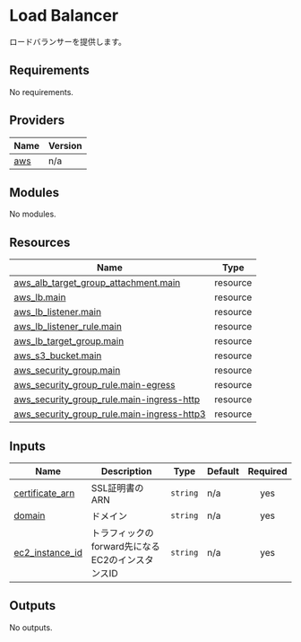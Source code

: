 <!-- BEGIN_TF_DOCS -->
# Load Balancer

ロードバランサーを提供します。

## Requirements

No requirements.

## Providers

| Name | Version |
|------|---------|
| <a name="provider_aws"></a> [aws](#provider\_aws) | n/a |

## Modules

No modules.

## Resources

| Name | Type |
|------|------|
| [aws_alb_target_group_attachment.main](https://registry.terraform.io/providers/hashicorp/aws/latest/docs/resources/alb_target_group_attachment) | resource |
| [aws_lb.main](https://registry.terraform.io/providers/hashicorp/aws/latest/docs/resources/lb) | resource |
| [aws_lb_listener.main](https://registry.terraform.io/providers/hashicorp/aws/latest/docs/resources/lb_listener) | resource |
| [aws_lb_listener_rule.main](https://registry.terraform.io/providers/hashicorp/aws/latest/docs/resources/lb_listener_rule) | resource |
| [aws_lb_target_group.main](https://registry.terraform.io/providers/hashicorp/aws/latest/docs/resources/lb_target_group) | resource |
| [aws_s3_bucket.main](https://registry.terraform.io/providers/hashicorp/aws/latest/docs/resources/s3_bucket) | resource |
| [aws_security_group.main](https://registry.terraform.io/providers/hashicorp/aws/latest/docs/resources/security_group) | resource |
| [aws_security_group_rule.main-egress](https://registry.terraform.io/providers/hashicorp/aws/latest/docs/resources/security_group_rule) | resource |
| [aws_security_group_rule.main-ingress-http](https://registry.terraform.io/providers/hashicorp/aws/latest/docs/resources/security_group_rule) | resource |
| [aws_security_group_rule.main-ingress-http3](https://registry.terraform.io/providers/hashicorp/aws/latest/docs/resources/security_group_rule) | resource |

## Inputs

| Name | Description | Type | Default | Required |
|------|-------------|------|---------|:--------:|
| <a name="input_certificate_arn"></a> [certificate\_arn](#input\_certificate\_arn) | SSL証明書のARN | `string` | n/a | yes |
| <a name="input_domain"></a> [domain](#input\_domain) | ドメイン | `string` | n/a | yes |
| <a name="input_ec2_instance_id"></a> [ec2\_instance\_id](#input\_ec2\_instance\_id) | トラフィックのforward先になるEC2のインスタンスID | `string` | n/a | yes |

## Outputs

No outputs.
<!-- END_TF_DOCS -->